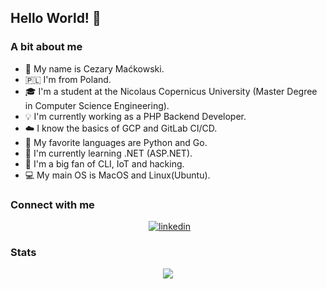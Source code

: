 ## Hello World! 👋

### A bit about me

- :call_me_hand: My name is Cezary Maćkowski.
- :poland: I'm from Poland. 
- :mortar_board: I'm a student at the Nicolaus Copernicus University (Master Degree in Computer Science Engineering).
- :bulb: I'm currently working as a PHP Backend Developer.
- :cloud: I know the basics of GCP and GitLab CI/CD.
- :space_invader: My favorite languages are Python and Go.
- :green_book: I'm currently learning .NET (ASP.NET).
- :magnet: I'm a big fan of CLI, IoT and hacking.
- :computer: My main OS is MacOS and Linux(Ubuntu).

### Connect with me
<div style="display: flex; justify-content: center">
    <a style="padding-left: 5px" href="https://www.linkedin.com/in/cezary-ma%C4%87kowski-662194223/"><img alt="linkedin" src="https://img.shields.io/badge/LinkedIn-0077B5?style=for-the-badge&logo=linkedin&logoColor=white" /></a>
</div>

### Stats
<div style="display: flex; justify-content: center">
    <img src="https://github-profile-summary-cards.vercel.app/api/cards/profile-details?username=CezikLikeWhat&theme=2077">
</div>
